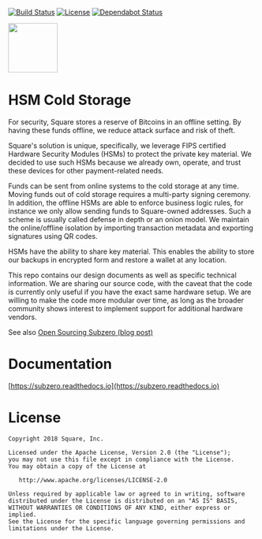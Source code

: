 [![Build Status](https://api.travis-ci.com/square/subzero.svg?branch=master)](https://travis-ci.com/square/subzero)
[![License](https://img.shields.io/badge/License-Apache%202.0-blue.svg)](https://github.com/square/subzero/blob/master/LICENSE)
[![Dependabot Status](https://api.dependabot.com/badges/status?host=github&repo=square/subzero)](https://dependabot.com)

<img src="logo.png" width="100">

# HSM Cold Storage

For security, Square stores a reserve of Bitcoins in an offline setting. By having these funds offline, we
reduce attack surface and risk of theft.

Square's solution is unique, specifically, we leverage FIPS certified Hardware Security Modules (HSMs) to protect the
private key material. We decided to use such HSMs because we already own, operate, and trust these devices for other payment-related needs.

Funds can be sent from online systems to the cold storage at any time. Moving funds out of cold storage requires a
multi-party signing ceremony. In addition, the offline HSMs are able to enforce business logic rules, for instance we
only allow sending funds to Square-owned addresses. Such a scheme is usually called defense in depth or an onion model.
We maintain the online/offline isolation by importing transaction metadata and exporting signatures using QR codes.

HSMs have the ability to share key material. This enables the ability to store our backups in encrypted form and
restore a wallet at any location.

This repo contains our design documents as well as specific technical information. We are sharing our source code, with
the caveat that the code is currently only useful if you have the exact same hardware setup. We are willing to make the
code more modular over time, as long as the broader community shows interest to implement support for additional
hardware vendors.

See also [Open Sourcing Subzero (blog post)](https://developer.squareup.com/blog/open-sourcing-subzero)

# Documentation

[https://subzero.readthedocs.io](https://subzero.readthedocs.io)

# License


    Copyright 2018 Square, Inc.

    Licensed under the Apache License, Version 2.0 (the "License");
    you may not use this file except in compliance with the License.
    You may obtain a copy of the License at

       http://www.apache.org/licenses/LICENSE-2.0

    Unless required by applicable law or agreed to in writing, software
    distributed under the License is distributed on an "AS IS" BASIS,
    WITHOUT WARRANTIES OR CONDITIONS OF ANY KIND, either express or implied.
    See the License for the specific language governing permissions and
    limitations under the License.

